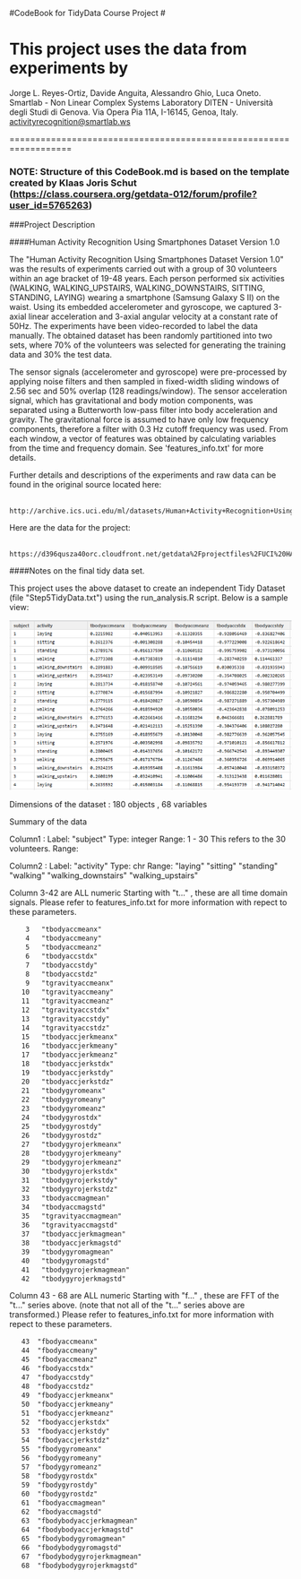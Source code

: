 
#CodeBook for TidyData Course Project  #


This project uses the data from experiments by
==================================================================
Jorge L. Reyes-Ortiz, Davide Anguita, Alessandro Ghio, Luca Oneto.
Smartlab - Non Linear Complex Systems Laboratory
DITEN - Università degli Studi di Genova.
Via Opera Pia 11A, I-16145, Genoa, Italy.
activityrecognition@smartlab.ws

==================================================================

### NOTE: Structure of this CodeBook.md is based on the template created by Klaas Joris Schut (https://class.coursera.org/getdata-012/forum/profile?user_id=5765263)

###Project Description

####Human Activity Recognition Using Smartphones Dataset Version 1.0

The "Human Activity Recognition Using Smartphones Dataset Version 1.0" was the results of experiments carried out with a group of 30 volunteers within an age bracket of 19-48 years. Each person performed six activities (WALKING, WALKING_UPSTAIRS, WALKING_DOWNSTAIRS, SITTING, STANDING, LAYING) wearing a smartphone (Samsung Galaxy S II) on the waist. Using its embedded accelerometer and gyroscope, we captured 3-axial linear acceleration and 3-axial angular velocity at a constant rate of 50Hz. The experiments have been video-recorded to label the data manually. The obtained dataset has been randomly partitioned into two sets, where 70% of the volunteers was selected for generating the training data and 30% the test data.

The sensor signals (accelerometer and gyroscope) were pre-processed by applying noise filters and then sampled in fixed-width sliding windows of 2.56 sec and 50% overlap (128 readings/window). The sensor acceleration signal, which has gravitational and body motion components, was separated using a Butterworth low-pass filter into body acceleration and gravity. The gravitational force is assumed to have only low frequency components, therefore a filter with 0.3 Hz cutoff frequency was used. From each window, a vector of features was obtained by calculating variables from the time and frequency domain. See 'features_info.txt' for more details. 

Further details and descriptions of the experiments and raw data can be found in the original source located here:

		http://archive.ics.uci.edu/ml/datasets/Human+Activity+Recognition+Using+Smartphones

Here are the data for the project: 

		https://d396qusza40orc.cloudfront.net/getdata%2Fprojectfiles%2FUCI%20HAR%20Dataset.zip 


####Notes on the final tidy data set.

This project uses the above dataset to create an independent Tidy Dataset (file  "Step5TidyData.txt") using the run_analysis.R script.  Below is a sample view:

![sample](./xfinalCapture.PNG)


Dimensions of the dataset :  180 objects , 68 variables

Summary of the data

Column1 :  Label:  "subject"
			Type:  integer
			Range:   1 - 30
			This refers to the 30 volunteers.  Range: 

Column2 :  Label:  "activity"
			Type:  chr
			Range: "laying" "sitting" "standing" "walking" "walking_downstairs" "walking_upstairs"

 

Column 3-42 are ALL numeric
       Starting with "t..." , these are all time domain signals.
       Please refer to features_info.txt for more information with repect to these parameters.

		3	"tbodyaccmeanx"    
        4   "tbodyaccmeany"
        5   "tbodyaccmeanz"          
		6	"tbodyaccstdx"
        7   "tbodyaccstdy" 
        8   "tbodyaccstdz" 
        9   "tgravityaccmeanx"
       10   "tgravityaccmeany" 
	   11   "tgravityaccmeanz" 
       12   "tgravityaccstdx" 
       13   "tgravityaccstdy"
       14   "tgravityaccstdz"
       15   "tbodyaccjerkmeanx"       
	   16   "tbodyaccjerkmeany"
       17   "tbodyaccjerkmeanz" 
       18   "tbodyaccjerkstdx"
       19   "tbodyaccjerkstdy" 
       20   "tbodyaccjerkstdz" 
	   21   "tbodygyromeanx"
       22   "tbodygyromeany"
       23   "tbodygyromeanz"
       24   "tbodygyrostdx"
       25   "tbodygyrostdy"           
	   26   "tbodygyrostdz"
       27   "tbodygyrojerkmeanx" 
       28   "tbodygyrojerkmeany"
       29   "tbodygyrojerkmeanz" 
       30   "tbodygyrojerkstdx"       
	   31   "tbodygyrojerkstdy"  
       32   "tbodygyrojerkstdz"  
       33   "tbodyaccmagmean"   
       34   "tbodyaccmagstd"   
       35   "tgravityaccmagmean"      
       36   "tgravityaccmagstd"  
       37   "tbodyaccjerkmagmean" 
       38   "tbodyaccjerkmagstd" 
       39   "tbodygyromagmean"  
       40   "tbodygyromagstd"         
       41   "tbodygyrojerkmagmean"  
       42   "tbodygyrojerkmagstd"

Column 43 - 68 are ALL numeric
       Starting with "f..." , these are FFT of the "t..." series above.  (note that not all of the "t..." series above are transformed.)
       Please refer to features_info.txt for more information with repect to these parameters.


	   43  "fbodyaccmeanx"
       44  "fbodyaccmeany"
       45  "fbodyaccmeanz"           
       46  "fbodyaccstdx"
       47  "fbodyaccstdy"
       48  "fbodyaccstdz"
       49  "fbodyaccjerkmeanx"
       50  "fbodyaccjerkmeany"       
       51  "fbodyaccjerkmeanz"
       52  "fbodyaccjerkstdx"
       53  "fbodyaccjerkstdy"
       54  "fbodyaccjerkstdz"
       55  "fbodygyromeanx"          
       56  "fbodygyromeany"
       57  "fbodygyromeanz" 
       58  "fbodygyrostdx"
       59  "fbodygyrostdy" 
       60  "fbodygyrostdz"           
       61  "fbodyaccmagmean"   
       62  "fbodyaccmagstd"  
       63  "fbodybodyaccjerkmagmean"
       64  "fbodybodyaccjerkmagstd" 
       65  "fbodybodygyromagmean"    
       66  "fbodybodygyromagstd"  
       67  "fbodybodygyrojerkmagmean" 
       68  "fbodybodygyrojerkmagstd" 



